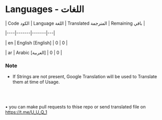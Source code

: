 # Languages  - اللغات

| Code الكود | Language اللغة | Translated المترجمة | Remaining باقي |

|----|-------|-------|---|

| en | English [English] | 0 | 0 |

| ar | Arabic [العربية] | 0 | 0 |

### Note

- If Strings are not present, Google Translation will be used to Translate them at time of Usage.

<br><br>

• you can make pull requests to thise repo or send translated file on https://t.me/U_U_Q_1

